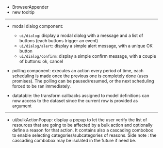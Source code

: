 <!---
channel: frontendchanges
release: 'Sprint 14'
permissions:
    - public
contributors:
    - 'Bertrand Chevrier'
    - 'Dieter Raber'
    - 'Jean-Sébastien Conan'
    - 'Sam Sipasseuth'
--->

- BrowserAppender
 - new tooltip

---

- modal dialog component:
  + `ui/dialog`: display a modal dialog with a message and a list of buttons (each buttons trigger an event)
  + `ui/dialog/alert`: display a simple alert message, with a unique OK button
  + `ui/dialog/confirm`: display a simple confirm message, with a couple of buttons: ok, cancel

- polling component: executes an action every period of time, each scheduling is made once the previous one is completely done (uses promises). The polling can be paused/resumed, or the next scheduling forced to be ran immediately.

- datatable: the transform callbacks assigned to model definitions can now access to the dataset since the current row is provided as argument

---

- ui/bulkActionPopup: display a popup to let the user verify the list of resources that are going to be affected by a bulk action and optionally define a reason for that action. It contains also a cascading combobox to enable selecting categories/subcategories of reasons. 
Side note : the cascading combobox may be isolated in the future if need be.
